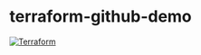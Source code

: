 # terraform-github-demo

[![Terraform](https://github.com/nihermann/terraform-github-demo/actions/workflows/terraform.yml/badge.svg)](https://github.com/nihermann/terraform-github-demo/actions/workflows/terraform.yml)
